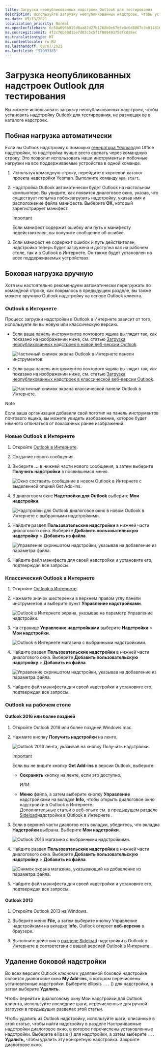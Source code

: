 ```yaml
---
title: Загрузка неопубликованных надстроек Outlook для тестирования
description: Используйте загрузку неопубликованных надстроек, чтобы установить надстройку Outlook для тестирования, не размещая ее в каталоге надстроек.
ms.date: 05/13/2021
localization_priority: Normal
ms.openlocfilehash: 6c50a6966915d0aa87d27b1768b0e67e5e8c6d8867c3e0148166f6abfdcd92e0
ms.sourcegitcommit: 4f2c76b48d15e7d03c5c5f1f809493758fcd88ec
ms.translationtype: MT
ms.contentlocale: ru-RU
ms.lasthandoff: 08/07/2021
ms.locfileid: "57093383"
---
```

# <a name="sideload-outlook-add-ins-for-testing"></a>Загрузка неопубликованных надстроек Outlook для тестирования

Вы можете использовать загрузку неопубликованных надстроек, чтобы установить надстройку Outlook для тестирования, не размещая ее в каталоге надстроек.

## <a name="sideload-automatically"></a>Побная нагрузка автоматически

Если вы Outlook надстройку с помощью [генератора Yeoman](https://github.com/OfficeDev/generator-office)для Office надстройки, то надстройка лучше всего сделать через командную строку. Это позволит использовать наши инструменты и побочные нагрузки на все поддерживаемые устройства в одной команде.

1. Используя командную строку, перейдите в корневой каталог проекта надстройки Yeoman. Выполните команду `npm start`.

1. Надстройка Outlook автоматически будет Outlook на настольном компьютере. Вы увидите, как появится диалоговое окно, указав, что существует попытка побокзагрузить надстройку, указав имя и расположение файла манифеста. Выберите **ОК,** который зарегистрирует манифест.

    > [!IMPORTANT]
    > Если манифест содержит ошибку или путь к манифесту недействителен, вы получите сообщение об ошибке.

1. Если манифест не содержит ошибок и путь действителен, надстройка теперь будет загружена и доступна как на рабочем столе, так и в Outlook в Интернете. Он также будет установлен на всех поддерживаемых устройствах.

## <a name="sideload-manually"></a>Боковая нагрузка вручную

Хотя мы настоятельно рекомендуем автоматически перегружать по командной строке, как покрылось в предыдущем разделе, вы также можете вручную Outlook надстройку на основе Outlook клиента.

### <a name="outlook-on-the-web"></a>Outlook в Интернете

Процесс загрузки надстройки в Outlook в Интернете зависит от того, используете ли вы новую или классическую версию.

- Если ваша панель инструментов почтового ящика выглядит так, как показано на изображении ниже, см. статью [Загрузка неопубликованных надстроек в новой веб-версии Outlook](#new-outlook-on-the-web).

    ![Частичный снимок экрана Outlook в Интернете панели инструментов.](../images/outlook-on-the-web-new-toolbar.png)

- Если ваша панель инструментов почтового ящика выглядит так, как показано на изображении ниже, см. статью [Загрузка неопубликованных надстроек в классической веб-версии Outlook](#classic-outlook-on-the-web).

    ![Частичный снимок экрана классической панели Outlook в Интернете.](../images/outlook-on-the-web-classic-toolbar.png)

> [!NOTE]
> Если ваша организация добавили свой логотип на панель инструментов почтового ящика, вы можете увидеть изображение, которое будет немного отличаться от показанных ранее изображений.

### <a name="new-outlook-on-the-web"></a>Новые Outlook в Интернете

1. Откройте [Outlook в Интернете](https://outlook.office.com).

1. Создание нового сообщения.

1. Выберите **...** в нижней части нового сообщения, а затем выберите **Получить надстройки** в появившемся меню.

    ![Окно составить сообщение в новом Outlook в Интернете с выделенной опцией Get Add-ins.](../images/outlook-on-the-web-new-get-add-ins.png)

1. В диалоговом окне **Надстройки для Outlook** выберите **Мои надстройки**.

    ![Надстройки для Outlook диалоговое окно в новом Outlook в Интернете с выбранными надстройкими.](../images/outlook-on-the-web-new-my-add-ins.png)

1. Найдите раздел **Пользовательские надстройки** в нижней части диалогового окна. Выберите **Добавить пользовательскую надстройку** > **Добавить из файла**.

    ![Управление скриншотом надстройки, указывав на добавление из параметра файла.](../images/outlook-sideload-desktop-add-from-file.png)

1. Найдите файл манифеста для своей надстройки и установите его, подтверждая все запросы.

### <a name="classic-outlook-on-the-web"></a>Классический Outlook в Интернете

1. Откройте [Outlook в Интернете](https://outlook.office.com).

1. Нажмите значок шестеренки в верхнем правом углу панели инструментов и выберите пункт **Управление надстройками**.

    ![Outlook в Интернете экрана, указывав на параметр Управление надстройки.](../images/outlook-sideload-web-manage-integrations.png)

1. На странице **Управление надстройками** выберите **Надстройки** > **Мои надстройки**.

    ![Outlook в Интернете магазина с выбранными надстройкими.](../images/outlook-sideload-store-select-add-ins.png)

1. Найдите раздел **Пользовательские надстройки** в нижней части диалогового окна. Выберите **Добавить пользовательскую надстройку** > **Добавить из файла**.

    ![Управление скриншотом надстройки, указывав на добавление из параметра файла.](../images/outlook-sideload-desktop-add-from-file.png)

1. Найдите файл манифеста для своей надстройки и установите его, подтверждая все запросы.

### <a name="outlook-on-the-desktop"></a>Outlook на рабочем столе

#### <a name="outlook-2016-or-later"></a>Outlook 2016 или более поздней

1. Откройте Outlook 2016 или более поздней Windows mac.

1. Нажмите кнопку **Получить надстройки** на ленте.

    ![Outlook 2016 лента, указывав на кнопку Получить надстройки.](../images/outlook-sideload-desktop-store.png)

    > [!IMPORTANT]
    > Если вы не видите кнопку **Get Add-ins** в версии Outlook, выберите:
    >
    > - **Сохранить** кнопку на ленте, если это доступно.
    >
    >   ИЛИ
    >
    > - **Меню** файла, а затем выберите кнопку **Управление** надстройками на вкладке **Info,** чтобы открыть диалоговое окно надстройки в Outlook в Интернете. <br>Дополнительные статьи о веб-опыте см. в предыдущем разделе [Sideload](#outlook-on-the-web)надстройки в Outlook в Интернете .

1. Если в верхней части диалогов есть вкладки, убедитесь, что вкладка **Надстройки** выбрана. Выберите **Мои надстройки**.

    ![Outlook 2016 магазина с выбранными надстройкими.](../images/outlook-sideload-store-select-add-ins.png)

1. Найдите раздел **Пользовательские надстройки** в нижней части диалогового окна. Выберите **Добавить пользовательскую надстройку** > **Добавить из файла**.

    ![Снимок экрана магазина, указывающий на добавление из параметра файла.](../images/outlook-sideload-desktop-add-from-file.png)

1. Найдите файл манифеста для своей надстройки и установите его, подтверждая все запросы.

#### <a name="outlook-2013"></a>Outlook 2013

1. Откройте Outlook 2013 на Windows.

1. Выберите меню **File,** а затем выберите кнопку Управление надстройками на вкладке **Info.** Outlook откроет **веб-версию** в браузере.

1. Выполните действия в [разделе Sideload](#outlook-on-the-web) надстройки в Outlook в Интернете в соответствии с вашей версией Outlook в Интернете.

## <a name="remove-a-sideloaded-add-in"></a>Удаление боковой надстройки

Во всех версиях Outlook ключом к удаляемой боковой надстройке является диалоговое окно **My Add-ins,** в котором перечислены установленные надстройки. Выберите ellipsis `...` () для надстройки, а затем выберите **Удалить**.

Чтобы перейти  к диалоговому окну Мои надстройки для Outlook [](#sideload-manually) клиента, используйте последние шаги, перечисленные для ручной загрузки в предыдущих разделах этой статьи.

Чтобы удалить из Outlook надстройку, используйте шаги, описанные в этой статье, чтобы  найти надстройку в разделе Настраиваемые надстройки диалоговое окно, в которое перечислены установленные надстройки. Выберите ellipsis () для надстройки, а затем выберите `...` **Удалить,** чтобы удалить эту конкретную надстройка. Закройте диалоговое окно.
